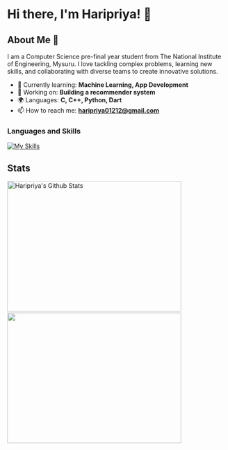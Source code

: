 # Hi there, I'm Haripriya! 👋

<!--![Banner Image](your_banner_image_url_here)-->

## About Me 🚀

I am a Computer Science pre-final year student from The National Institute of Engineering, Mysuru. I love tackling complex problems, learning new skills, and collaborating with diverse teams to create innovative solutions.

- 🌱 Currently learning: **Machine Learning, App Development**
- 🔭 Working on: **Building a recommender system**
- 🌍 Languages: **C, C++, Python, Dart**
- 📫 How to reach me: **haripriya01212@gmail.com**


<!--
## My Skills 🧠

![HTML](https://img.shields.io/badge/-HTML-E34F26?style=flat-square&logo=html5&logoColor=white)
![CSS](https://img.shields.io/badge/-CSS-1572B6?style=flat-square&logo=css3&logoColor=white)
![JavaScript](https://img.shields.io/badge/-JavaScript-F7DF1E?style=flat-square&logo=javascript&logoColor=black)
![React](https://img.shields.io/badge/-React-61DAFB?style=flat-square&logo=react&logoColor=black)
![Node.js](https://img.shields.io/badge/-Node.js-339933?style=flat-square&logo=node.js&logoColor=white)

*Replace the above skill badges with your own skills and expertise. To create more badges, use [checkout this repo](https://github.com/alexandresanlim/Badges4-README.md-Profile).*
-->
<!--
## Featured Projects 💻

### [Project 1 Title](project_1_link)

![Project 1 Screenshot](project_1_screenshot_url)

**[Project 1 Title]** is a **[brief project description]** built with **[technologies used]**. This project demonstrates my ability to **[skills demonstrated by the project]**. You can check out the repository [here](project_1_repository_link).

### [Project 2 Title](project_2_link)

![Project 2 Screenshot](project_2_screenshot_url)

**[Project 2 Title]** is a **[brief project description]** built with **[technologies used]**. This project showcases my skills in **[skills demonstrated by the project]**. You can check out the repository [here](project_2_repository_link).
-->
<!--
## Get in Touch 📬

 - **[Personal Website / Blog]**(your_website_or_blog_link)
www.linkedin.com/in/haripriyad

![Haripriya's GitHub stats](https://github-readme-stats.vercel.app/api?username=haripriya-1212&show_icons=true&theme=transparent) 
[![GitHub Streak](https://streak-stats.demolab.com/?user=haripriya-1212&theme=transparent)](https://git.io/streak-stats)
-->
### Languages and Skills
[![My Skills](https://skillicons.dev/icons?i=c,cpp,python,flutter,raspberrypi)](https://skillicons.dev)

## Stats 
<img height=300 width=400 src="https://github-readme-stats.vercel.app/api?username=haripriya-1212&show_icons=true&theme=transparent" alt="Haripriya's Github Stats" />&nbsp;&nbsp;&nbsp;&nbsp;&nbsp;&nbsp;<a href="https://git.io/streak-stats"><img height=300 width=400 src="https://streak-stats.demolab.com/?user=haripriya-1212&theme=transparent"/></a>

<!--
<div class='container'>
<img style="height: auto; width: 55%;" class="img" src="https://github-readme-stats.vercel.app/api?username=haripriya-1212&show_icons=true&theme=transparent" />
&nbsp;
&nbsp;
<img style="height: auto; width: 40%;" class="img" src="(https://streak-stats.demolab.com/?user=haripriya-1212&theme=transparent)](https://git.io/streak-stats)" /></div>
</div>
-->
<!--
- 🔭 I’m currently working on ...
- 🌱 I’m currently learning ...
- 👯 I’m looking to collaborate on ...
- 🤔 I’m looking for help with ...
- 💬 Ask me about ...
- 📫 How to reach me: ...
- 😄 Pronouns: ...
- ⚡ Fun fact: ...
-->



